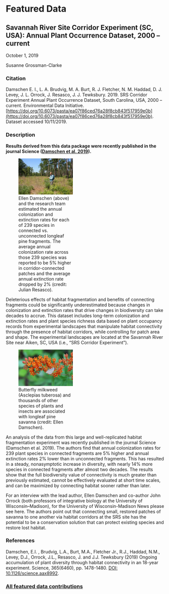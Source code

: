 # Featured Data

## Savannah River Site Corridor Experiment (SC, USA): Annual Plant Occurrence Dataset, 2000 – current

October 1, 2019

Susanne Grossman-Clarke

### Citation

Damschen E. I., L. A. Brudvig, M. A. Burt, R. J. Fletcher, N. M. Haddad, D. J. Levey, J. L. Orrock, J. Resasco, J. J. Tewksbury. 2019. SRS Corridor Experiment Annual Plant Occurrence Dataset, South Carolina, USA, 2000 – current. Environmental Data Initiative. [https://doi.org/10.6073/pasta/ea07f86ced76a28f8cb843f517959e0b](https://doi.org/10.6073/pasta/ea07f86ced76a28f8cb843f517959e0b). Dataset accessed 10/11/2019.

### Description

**Results derived from this data package were recently published in the journal Science ([Damschen et al. 2019](https://science.sciencemag.org/content/365/6460/1478)).**

<div class="figure_featured" style="width: 50%;">
    <figure>
       <img src="/static/images/featured_data/damschen.png" alt="scientist in field with trees"/>
       <figcaption class="figure-caption">Ellen Damschen (above) and the research team estimated the annual colonization and extinction rates for each of 239 species in connected vs. unconnected longleaf pine fragments. The average annual colonization rate across those 239 species was reported to be 5% higher in corridor-connected patches and the average annual extinction rate dropped by 2% (credit: Julian Resasco).</figcaption>
    </figure>
</div>

Deleterious effects of habitat fragmentation and benefits of connecting fragments could be significantly underestimated because changes in colonization and extinction rates that drive changes in biodiversity can take decades to accrue. This dataset includes long-term colonization and extinction rates and plant species richness data based on plant occupancy records from experimental landscapes that manipulate habitat connectivity through the presence of habitat corridors, while controlling for patch area and shape. The experimental landscapes are located at the Savannah River Site near Aiken, SC, USA (i.e., “SRS Corridor Experiment”).

<div class="figure_featured" style="width: 50%;">
    <figure>
       <img id="pickme" src="/static/images/featured_data/butterfly-milkweed.png" alt="scientist in field with trees"/>
       <figcaption class="figure-caption">Butterfly milkweed (Asclepias tuberosa) and thousands of other species of plants and insects are associated with longleaf pine savanna (credit: Ellen Damschen).</figcaption>
    </figure>
</div>

An analysis of the data from this large and well-replicated habitat fragmentation experiment was recently published in the journal Science (Damschen et al. 2019). The authors find that annual colonization rates for 239 plant species in connected fragments are 5% higher and annual extinction rates 2% lower than in unconnected fragments. This has resulted in a steady, nonasymptotic increase in diversity, with nearly 14% more species in connected fragments after almost two decades. The results show that the full biodiversity value of connectivity is much greater than previously estimated, cannot be effectively evaluated at short time scales, and can be maximized by connecting habitat sooner rather than later.

For an interview with the lead author, Ellen Damschen and co-author John Orrock (both professors of integrative biology at the University of Wisconsin–Madison), for the University of Wisconsin-Madison News please see here. The authors point out that connecting small, restored patches of savanna to one another via habitat corridors at the SRS site has the potential to be a conservation solution that can protect existing species and restore lost habitat.

### References

Damschen, E.I. , Brudvig, L.A., Burt, M.A., Fletcher Jr., R.J., Haddad, N.M., Levey, D.J., Orrock, J.L., Resasco, J. and J.J. Tewksbury (2019) Ongoing accumulation of plant diversity through habitat connectivity in an 18-year experiment. Science, 365(6460), pp. 1478-1480. [DOI: 10.1126/science.aax8992](https://science.sciencemag.org/content/365/6460/1478).

### [All featured data contributions](/templates/featured/featured-grid)

